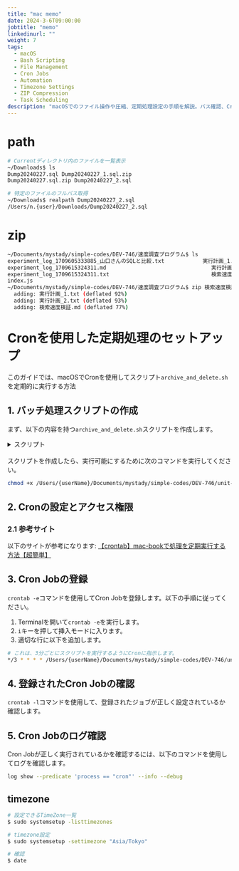 ```yaml
---
title: "mac memo"
date: 2024-3-6T09:00:00
jobtitle: "memo"
linkedinurl: ""
weight: 7
tags:
  - macOS
  - Bash Scripting
  - File Management
  - Cron Jobs
  - Automation
  - Timezone Settings
  - ZIP Compression
  - Task Scheduling
description: "macOSでのファイル操作や圧縮、定期処理設定の手順を解説。パス確認、Cronを使用したスクリプト実行、タイムゾーン設定など、日常の作業を効率化する方法を紹介します。"
---
```



# path

```bash
# Currentディレクトリ内のファイルを一覧表示
~/Downloads$ ls
Dump20240227.sql Dump20240227_1.sql.zip
Dump20240227.sql.zip Dump20240227_2.sql

# 特定のファイルのフルパス取得
~/Downloads$ realpath Dump20240227_2.sql
/Users/n.{user}/Downloads/Dump20240227_2.sql
```

# zip

```bash
~/Documents/mystady/simple-codes/DEV-746/速度調査プログラム$ ls
experiment_log_1709605333885_山口さんのSQLと比較.txt            実行計画_1.txt
experiment_log_1709615324311.md                                 実行計画_2.txt
experiment_log_1709615324311.txt                                検索速度検証.md
index.js
~/Documents/mystady/simple-codes/DEV-746/速度調査プログラム$ zip 検索速度検証_実行計画.zip 実行計画_1.txt  実行計画_2.txt    検索速度検証.md
  adding: 実行計画_1.txt (deflated 92%)
  adding: 実行計画_2.txt (deflated 93%)
  adding: 検索速度検証.md (deflated 77%)
```

# Cronを使用した定期処理のセットアップ

このガイドでは、macOSでCronを使用してスクリプト`archive_and_delete.sh`を定期的に実行する方法

## 1. バッチ処理スクリプトの作成

まず、以下の内容を持つ`archive_and_delete.sh`スクリプトを作成します。
<details><summary>スクリプト</summary>

```bash
#!/bin/bash

# 現在の日時を YYYYMMDD-HHMMSS 形式で取得し、変数に代入
current_datetime=$(date "+%Y%m%d-%H%M%S")

# ログディレクトリのパスを変数に代入
# ここではユーザー名を明示的に指定する必要がある（または環境変数から読み込む）
log_directory="/Users/{userName}/Documents/mystady/simple-codes/DEV-746/unit-test-log/"

# ログファイルのパスを変数に代入
log_file="${log_directory}${current_datetime}_script_log.txt"

# ログディレクトリ内の特定のパターンにマッチし、1分前以上に作成されたファイルを検索
# 対象ファイルをZIPに圧縮し、その後削除する
find "$log_directory" -name 'dev-746_searched_urls_log@*.txt' -type f -mmin +1 -print0 |
while IFS= read -r -d $'\0' file; do
    echo "Processing: $file" >> "$log_file"
    archive_path="${log_directory}${current_datetime}_archive.zip"
    if zip "$archive_path" "$file" >> "$log_file" 2>&1; then
        echo "Archived: $file" >> "$log_file"
        rm "$file" && echo "Deleted: $file" >> "$log_file"
    else
        echo "Failed to archive: $file" >> "$log_file"
    fi
done
```

</details>

<br>
スクリプトを作成したら、実行可能にするために次のコマンドを実行してください。

```bash
chmod +x /Users/{userName}/Documents/mystady/simple-codes/DEV-746/unit-test-log/archive_and_delete.sh
```

## 2. Cronの設定とアクセス権限

### 2.1 参考サイト

以下のサイトが参考になります:
[【crontab】mac-bookで処理を定期実行する方法【超簡単】](https://spreadsheep.net/%E3%80%90crontab%E3%80%91mac-book%E3%81%A7%E5%87%A6%E7%90%86%E3%82%92%E5%AE%9A%E6%9C%9F%E5%AE%9F%E8%A1%8C%E3%81%99%E3%82%8B%E6%96%B9%E6%B3%95%E3%80%90%E8%B6%85%E7%B0%A1%E5%8D%98%E3%80%91/)

## 3. Cron Jobの登録

`crontab -e`コマンドを使用してCron Jobを登録します。以下の手順に従ってください。

1. Terminalを開いて`crontab -e`を実行します。
1. `i`キーを押して挿入モードに入ります。
1. 適切な行に以下を追加します。

```bash
# これは、3分ごとにスクリプトを実行するようにCronに指示します。
*/3 * * * * /Users/{userName}/Documents/mystady/simple-codes/DEV-746/unit-test-log/archive_and_delete.sh

```

## 4. 登録されたCron Jobの確認

`crontab -l`コマンドを使用して、登録されたジョブが正しく設定されているか確認します。

## 5. Cron Jobのログ確認

Cron Jobが正しく実行されているかを確認するには、以下のコマンドを使用してログを確認します。

```bash
log show --predicate 'process == "cron"' --info --debug
```

## timezone

```bash
# 設定できるTimeZone一覧
$ sudo systemsetup -listtimezones

# timezone設定
$ sudo systemsetup -settimezone "Asia/Tokyo"

# 確認
$ date
```
